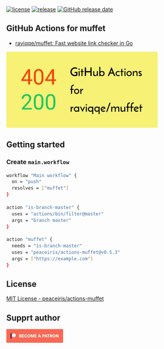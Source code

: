 [![license](https://img.shields.io/github/license/peaceiris/actions-muffet.svg)](https://github.com/peaceiris/actions-muffet/blob/master/LICENSE)
[![release](https://img.shields.io/github/release/peaceiris/actions-muffet.svg)](https://github.com/peaceiris/actions-muffet/releases/latest)
[![GitHub release date](https://img.shields.io/github/release-date/peaceiris/actions-muffet.svg)](https://github.com/peaceiris/actions-muffet/releases)



## GitHub Actions for muffet

- [raviqqe/muffet: Fast website link checker in Go](https://github.com/raviqqe/muffet)

<img width="400" alt="GitHub Actions for muffet" src="./images/ogp.svg">



## Getting started

### Create `main.workflow`

```sh
workflow "Main workflow" {
  on = "push"
  resolves = ["muffet"]
}

action "is-branch-master" {
  uses = "actions/bin/filter@master"
  args = "branch master"
}

action "muffet" {
  needs = "is-branch-master"
  uses = "peaceiris/actions-muffet@v0.5.3"
  args = ["https://example.com"]
}
```



## License

[MIT License - peaceiris/actions-muffet]

[MIT License - peaceiris/actions-muffet]: https://github.com/peaceiris/actions-muffet/blob/master/LICENSE



## Supprt author

<a href="https://www.patreon.com/peaceiris"><img src="./images/patreon.jpg" alt="peaceiris - Patreon" width="150px"></a>
